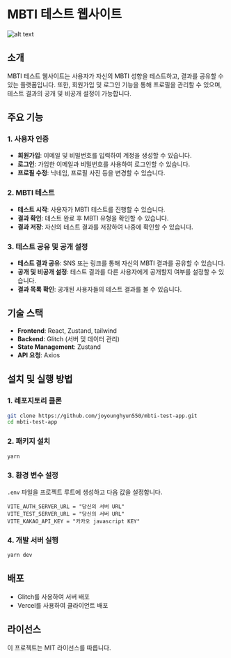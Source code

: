 # MBTI 테스트 웹사이트

![alt text](image.png)

## 소개

MBTI 테스트 웹사이트는 사용자가 자신의 MBTI 성향을 테스트하고, 결과를 공유할 수 있는 플랫폼입니다. 또한, 회원가입 및 로그인 기능을 통해 프로필을 관리할 수 있으며, 테스트 결과의 공개 및 비공개 설정이 가능합니다.

## 주요 기능

### 1. 사용자 인증

- **회원가입**: 이메일 및 비밀번호를 입력하여 계정을 생성할 수 있습니다.
- **로그인**: 가입한 이메일과 비밀번호를 사용하여 로그인할 수 있습니다.
- **프로필 수정**: 닉네임, 프로필 사진 등을 변경할 수 있습니다.

### 2. MBTI 테스트

- **테스트 시작**: 사용자가 MBTI 테스트를 진행할 수 있습니다.
- **결과 확인**: 테스트 완료 후 MBTI 유형을 확인할 수 있습니다.
- **결과 저장**: 자신의 테스트 결과를 저장하여 나중에 확인할 수 있습니다.

### 3. 테스트 공유 및 공개 설정

- **테스트 결과 공유**: SNS 또는 링크를 통해 자신의 MBTI 결과를 공유할 수 있습니다.
- **공개 및 비공개 설정**: 테스트 결과를 다른 사용자에게 공개할지 여부를 설정할 수 있습니다.
- **결과 목록 확인**: 공개된 사용자들의 테스트 결과를 볼 수 있습니다.

## 기술 스택

- **Frontend**: React, Zustand, tailwind
- **Backend**: Glitch (서버 및 데이터 관리)
- **State Management**: Zustand
- **API 요청**: Axios

## 설치 및 실행 방법

### 1. 레포지토리 클론

```sh
git clone https://github.com/joyounghyun550/mbti-test-app.git
cd mbti-test-app
```

### 2. 패키지 설치

```sh
yarn
```

### 3. 환경 변수 설정

`.env` 파일을 프로젝트 루트에 생성하고 다음 값을 설정합니다.

```env
VITE_AUTH_SERVER_URL = "당신의 서버 URL"
VITE_TEST_SERVER_URL = "당신의 서버 URL"
VITE_KAKAO_API_KEY = "카카오 javascript KEY"
```

### 4. 개발 서버 실행

```sh
yarn dev
```

## 배포

- Glitch를 사용하여 서버 배포
- Vercel를 사용하여 클라이언트 배포


## 라이선스

이 프로젝트는 MIT 라이선스를 따릅니다.
